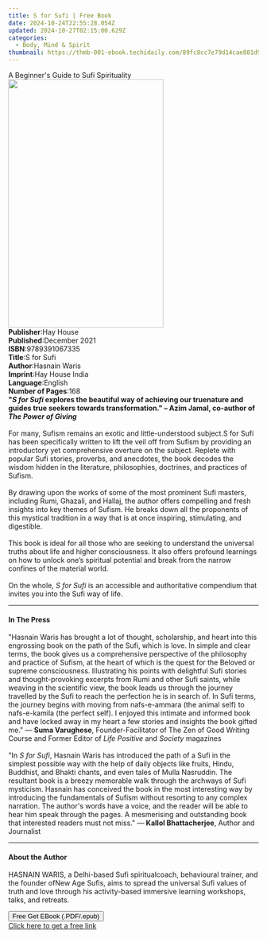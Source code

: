 ```yaml
---
title: S for Sufi | Free Book
date: 2024-10-24T22:55:28.054Z
updated: 2024-10-27T02:15:00.629Z
categories:
  - Body, Mind & Spirit
thumbnail: https://thmb-001-ebook.techidaily.com/89fc8cc7e79d14cae881d90cc4d79f243d50e79bb38a8ef8b7f5da2cf32fddb6.jpg
---
```

<main id="book-container">
  <div class="flex flex-col">
    <div class="book-brief flex-1 py-6 px-4 sm:p-6 md:py-10 md:px-8">
      <!-- brief-->
      <div class="book-brief-main">A Beginner's Guide to Sufi Spirituality</div>
    </div>
    <div
      class="book-meta-info flex-1 grid gap-4 col-start-1 col-end-3 row-start-1 sm:mb-6 sm:grid-cols-4 lg:gap-6 lg:col-start-2 lg:row-end-6 lg:row-span-6 lg:mb-0"
    >
      <div
        class="book-meta-info-left place-content-center mt-4 p-4 text-sm leading-6 col-start-2 col-span-2 dark:text-slate-400"
      >
        <img
          class="w-full h-500 object-cover rounded-lg sm:h-255 sm:col-span-2 lg:col-span-full"
          src="https://img-001-ebook.techidaily.com/26f0c1b817bf526e17c4c152989536424db64c6c703dd8e7f824dc8c53980f1c.jpg"
          alt=""
          width="312"
          height="500"
        />
      </div>
      <div
        class="book-meta-info-right mt-2 col-start-1 row-start-2 col-span-3 self-center"
      >
        <!-- meta data  -->
        <div class="flex flex-col px-4 md:px-8">
          <div class="flex-1">
            <strong>Publisher</strong>:<span class="px-2">Hay House</span>
          </div>
          <div class="flex-1">
            <strong>Published</strong>:<span class="px-2">December 2021</span>
          </div>
          <div class="flex-1">
            <strong>ISBN</strong>:<span class="px-2">9789391067335</span>
          </div>
          <div class="flex-1">
            <strong>Title</strong>:<span class="px-2">S for Sufi</span>
          </div>
          <div class="flex-1">
            <strong>Author</strong>:<span class="px-2">Hasnain Waris</span>
          </div>
          <div class="flex-1">
            <strong>Imprint</strong>:<span class="px-2">Hay House India</span>
          </div>
          <div class="flex-1">
            <strong>Language</strong>:<span class="px-2">English</span>
          </div>
          <div class="flex-1">
            <strong>Number of Pages</strong>:<span class="px-2">168</span>
          </div>
        </div>
      </div>
    </div>
    <div class="book-description flex-1 py-6 px-4 sm:p-6 md:py-10 md:px-8">
      <div class="book-description-main">
        <div accordion-content="" id="description">
          <b
            >"<i>S for Sufi</i> explores the beautiful way of achieving our
            truenature and guides true seekers towards transformation." – Azim
            Jamal, co-author of <i>The Power of Giving</i></b
          ><br /><br />For many, Sufism remains an exotic and little-understood
          subject.S for Sufi has been specifically written to lift the veil off
          from Sufism by providing an introductory yet comprehensive overture on
          the subject. Replete with popular Sufi stories, proverbs, and
          anecdotes, the book decodes the wisdom hidden in the literature,
          philosophies, doctrines, and practices of Sufism.<br /><br />By
          drawing upon the works of some of the most prominent Sufi masters,
          including Rumi, Ghazali, and Hallaj, the author offers compelling and
          fresh insights into key themes of Sufism. He breaks down all the
          proponents of this mystical tradition in a way that is at once
          inspiring, stimulating, and digestible.<br /><br />This book is ideal
          for all those who are seeking to understand the universal truths about
          life and higher consciousness. It also offers profound learnings on
          how to unlock one’s spiritual potential and break from the narrow
          confines of the material world.<br /><br />On the whole,
          <i>S for Sufi</i> is an accessible and authoritative compendium that
          invites you into the Sufi way of life.
        </div>
        <div class="accordion-fader"></div>
      </div>
    </div>
    <div class="book-excerpts flex-1 py-6 px-4 sm:p-6 md:py-10 md:px-8">
      <!-- excerpts-->
      <div class="book-excerpts-main">
        <hr />
        <h4 class="placeholder placeholder-heading">
          <span>In The Press</span>
        </h4>
        <p>
          "Hasnain Waris has brought a lot of thought, scholarship, and heart
          into this engrossing book on the path of the Sufi, which is love. In
          simple and clear terms, the book gives us a comprehensive perspective
          of the philosophy and practice of Sufism, at the heart of which is the
          quest for the Beloved or supreme consciousness. Illustrating his
          points with delightful Sufi stories and thought-provoking excerpts
          from Rumi and other Sufi saints, while weaving in the scientific view,
          the book leads us through the journey travelled by the Sufi to reach
          the perfection he is in search of. In Sufi terms, the journey begins
          with moving from nafs-e-ammara (the animal self) to nafs-e-kamila (the
          perfect self). I enjoyed this intimate and informed book and have
          locked away in my heart a few stories and insights the book gifted
          me." —&nbsp;<b>Suma Varughese</b>, Founder-Facilitator of The Zen of
          Good Writing Course and Former Editor of&nbsp;<i>Life Positive</i
          >&nbsp;and&nbsp;<i>Society</i> magazines<br /><br />"In&nbsp;<i
            >S for Sufi</i
          >, Hasnain Waris has introduced the path of a Sufi in the simplest
          possible way with the help of daily objects like fruits, Hindu,
          Buddhist, and Bhakti chants, and even tales of Mulla Nasruddin. The
          resultant book is a breezy memorable walk through the archways of Sufi
          mysticism. Hasnain has conceived the book in the most interesting way
          by introducing&nbsp;the fundamentals of Sufism without resorting to
          any complex narration. The author's words have a voice, and the reader
          will be able to hear him speak through the pages. A mesmerising and
          outstanding book that interested readers must not miss." —&nbsp;<b
            >Kallol Bhattacherjee</b
          >,&nbsp;Author and Journalist
        </p>
      </div>
    </div>
    <div class="book-about-author flex-1 py-6 px-4 sm:p-6 md:py-10 md:px-8">
      <!-- about author-->
      <div class="book-main-author-main">
        <hr />
        <h4 class="placeholder placeholder-heading">
          <span>About the Author</span>
        </h4>
        <p>
          HASNAIN WARIS, a Delhi-based Sufi spiritualcoach, behavioural trainer,
          and the founder ofNew Age Sufis, aims to spread the universal Sufi
          values of truth and love through his activity-based immersive learning
          workshops, talks, and retreats.
        </p>
      </div>
    </div>
    <div class="book-free-get flex-1 py-6 px-4 sm:p-6 md:py-10 md:px-8">
      <button
        id="btn-free-get"
        class="bg-blue-500 hover:bg-blue-700 text-white font-bold py-2 px-4 rounded"
      >
        Free Get EBook (.PDF/.epub)
      </button>
      <div id="countdown-display" class="px-2 text-lg mt-2"></div>
      <a
        id="free-link"
        class="hidden bg-blue-500 hover:bg-blue-700 text-white font-bold py-2 px-4 rounded"
        href="https://www.ebooks.com/en-us/book/210531613/s-for-sufi/hasnain-waris/"
        target="_blank"
        >Click here to get a free link</a
      >
    </div>
    <script>
      let countdownTime = 0;
      let countdownInterval = null;
      document
        .getElementById('btn-free-get')
        .addEventListener('click', startCountdown);
      function startCountdown() {
        countdownTime = new Date().getTime() + 60000 * 3;
        countdownInterval = setInterval(updateCountdown, 1000);
        document.getElementById('btn-free-get').disabled = true;
        document
          .getElementById('btn-free-get')
          .classList.add('bg-gray-500', 'cursor-not-allowed');
      }
      function updateCountdown() {
        let currentTime = new Date().getTime();
        let timeLeft = countdownTime - currentTime;
        let secondsLeft = Math.floor(timeLeft / 1000);
        document.getElementById('countdown-display').innerHTML =
          `Remaining time: ${secondsLeft} seconds.`;
        if (secondsLeft <= 0) {
          clearInterval(countdownInterval);
          document.getElementById('btn-free-get').classList.add('hidden');
          document.getElementById('free-link').classList.remove('hidden');
          document.getElementById('countdown-display').innerHTML = '';
        }
      }
    </script>
  </div>
</main>

<ins class="adsbygoogle"
      style="display:block"
      data-ad-client="ca-pub-7571918770474297"
      data-ad-slot="8358498916"
      data-ad-format="auto"
      data-full-width-responsive="true"></ins>
    